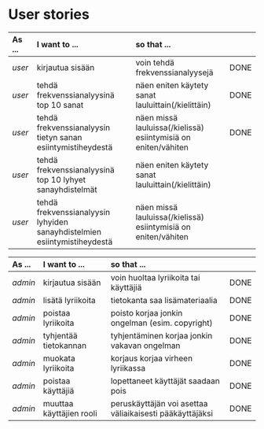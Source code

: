 # User stories

| As ... | I want to ... | so that ... | |
| :--- | :--- | :--- | :--- |
| *user* | kirjautua sisään | voin tehdä frekvenssianalyysejä | DONE |
| *user* | tehdä frekvenssianalyysinä <br/> top 10 sanat | näen eniten käytety sanat <br/> lauluittain(/kielittäin) | DONE |
| *user* | tehdä frekvenssianalyysin <br/> tietyn sanan esiintymistiheydestä | näen missä lauluissa(/kielissä) <br/> esiintymisiä on eniten/vähiten | DONE |
| *user* | tehdä frekvenssianalyysinä <br/> top 10 lyhyet sanayhdistelmät | näen eniten käytety sanat <br/> lauluittain(/kielittäin) | |
| *user* | tehdä frekvenssianalyysin lyhyiden <br/> sanayhdistelmien esiintymistiheydestä | näen missä lauluissa(/kielissä) <br/> esiintymisiä on eniten/vähiten | |

| As ... | I want to ... | so that ... | |
| :--- | :--- | :--- | :--- |
| *admin* | kirjautua sisään | voin huoltaa lyriikoita tai käyttäjiä | DONE |
| *admin* | lisätä lyriikoita | tietokanta saa lisämateriaalia | DONE |
| *admin* | poistaa lyriikoita | poisto korjaa jonkin <br/> ongelman (esim. copyright) | DONE |
| *admin* | tyhjentää tietokannan | tyhjentäminen korjaa jonkin vakavan ongelman | DONE |
| *admin* | muokata lyriikoita | korjaus korjaa virheen lyriikassa | DONE |
| *admin* | poistaa käyttäjiä | lopettaneet käyttäjät saadaan pois | DONE |
| *admin* | muuttaa käyttäjien rooli | peruskäyttäjän voi asettaa väliaikaisesti pääkäyttäjäksi | DONE |